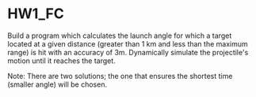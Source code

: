 # HW1_FC

Build a program which calculates the launch angle for which a target located at a given distance (greater than 1 km and less than the maximum range) is hit with an accuracy of 3m. Dynamically simulate the projectile's motion until it reaches the target.

Note: There are two solutions; the one that ensures the shortest time (smaller angle) will be chosen.

